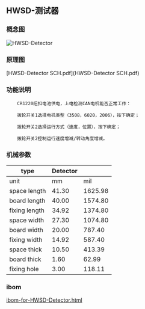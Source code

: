 ## HWSD-测试器

### 概念图

![HWSD-Detector](HWSD-Detector.PNG)

### 原理图

 [HWSD-Detector SCH.pdf](HWSD-Detector SCH.pdf) 

### 功能说明

		CR1220纽扣电池供电，上电检测CAN电机能否正常工作：
		
		拨轮开关1选择电机类型（3508，6020，2006），按下确定；
		
		拨轮开关2选择运行方式（速度，位置），按下确定；
		
		拨轮开关2控制运行速度增减/转动角度增减。

### 机械参数

| type          | Detector |         |
| ------------- | -------- | ------- |
| unit          | mm       | mil     |
| space length  | 41.30    | 1625.98 |
| board length  | 40.00    | 1574.80 |
| fixing length | 34.92    | 1374.80 |
| space width   | 27.30    | 1074.80 |
| board width   | 20.00    | 787.40  |
| fixing width  | 14.92    | 587.40  |
| space thick   | 10.50    | 413.39  |
| board thick   | 1.60     | 62.99   |
| fixing hole   | 3.00     | 118.11  |

### ibom

 [ibom-for-HWSD-Detector.html](ibom-for-HWSD-Detector.html) 

